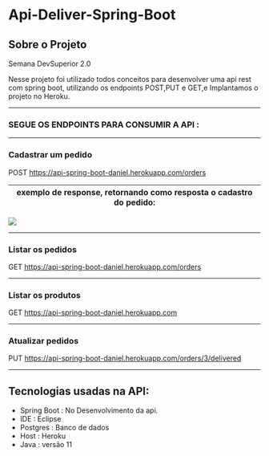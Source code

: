 # Api-Deliver-Spring-Boot

## Sobre o Projeto

Semana DevSuperior 2.0

Nesse projeto foi utilizado todos conceitos para desenvolver uma api rest com spring boot,
utilizando os endpoints POST,PUT e GET,e Implantamos o projeto no Heroku.

<hr/>

### SEGUE OS ENDPOINTS PARA CONSUMIR A API :

------------------------------------------------------------------------------------------------------------------------------------------------------------------

### Cadastrar um pedido


POST https://api-spring-boot-daniel.herokuapp.com/orders

  exemplo de response, retornando como resposta o cadastro do pedido:                                                                                                                                                                                                    |
:-----------------------------------------------------------------------------------------------------------------:|
<img src="https://user-images.githubusercontent.com/47439833/107724798-157b0500-6cbb-11eb-9a67-f2d2cd3b20af.png"/>  
<hr/>

### Listar os pedidos

GET  https://api-spring-boot-daniel.herokuapp.com/orders
   
    
<hr/> 

### Listar os produtos

GET  https://api-spring-boot-daniel.herokuapp.com
   
    
<hr/> 

### Atualizar pedidos

PUT https://api-spring-boot-daniel.herokuapp.com/orders/3/delivered
    

    
<hr/>
 
## Tecnologias usadas na API:
 - Spring Boot : No Desenvolvimento da api.
 - IDE : Eclipse
 - Postgres : Banco de dados
 - Host : Heroku
 - Java : versão 11
